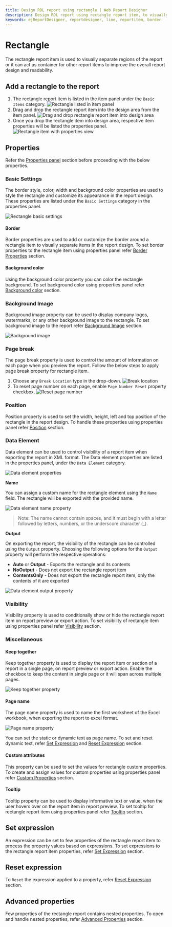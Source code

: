 ```yaml
---
title: Design RDL report using rectangle | Web Report Designer
description: Design RDL report using rectangle report item, to visually separate a region of the report or to combine Images, Text Boxes, Charts etc in one place.
keywords: ejReportDesigner, reportdesigner, line, reportitem, border
---
```


# Rectangle

The rectangle report item is used to visually separate regions of the report or it can act as container for other report items to improve the overall report design and readability.

## Add a rectangle to the report

1. The rectangle report item is listed in the item panel under the `Basic Items` category.
![Rectangle listed in item panel](/static/assets/on-premise/images/report-designer/report-items/rectangle/rectangle-item-in-item-panel.png)
2. Drag and drop the rectangle report item into the design area from the item panel.
![Drag and drop rectangle report item into design area](/static/assets/on-premise/images/report-designer/report-items/rectangle/drag-and-drop-rectangle.png)
3. Once you drop the rectangle item into design area, respective item properties will be listed the properties panel.
![Rectangle item with properties view](/static/assets/on-premise/images/report-designer/report-items/rectangle/rectangle-item-with-properties-view.png)

## Properties

Refer the [Properties panel](./../../compose-report/properties-panel/) section before proceeding with the below properties.

### Basic Settings

The border style, color, width and background color properties are used to style the rectangle and customize its appearance in the report design. These properties are listed under the `Basic Settings` category in the properties panel.

![Rectangle basic settings](/static/assets/on-premise/images/report-designer/report-items/rectangle/rectangle-basic-settings.png)

#### Border

Border properties are used to add or customize the border around a rectangle item to visually separate items in the report design. To set border properties to the rectangle item using properties panel refer [Border Properties](./../../compose-report/common-properties/#border-properties) section.

#### Background color

Using the background color property you can color the rectangle background. To set background color using properties panel refer [Background color](./../../compose-report/common-properties/#background-color) section.

### Background Image

Background image property can be used to display company logos, watermarks, or any other background image to the rectangle. To set background image to the report refer [Background Image](./../../compose-report/background-image/) section.

![Background image](/static/assets/on-premise/images/report-designer/report-items/rectangle/background-image.png)

### Page break

The page break property is used to control the amount of information on each page when you preview the report. Follow the below steps to apply page break property for rectangle item.

1. Choose any `Break Location` type in the drop-down.
![Break location](/static/assets/on-premise/images/report-designer/report-items/rectangle/break-location-types.png)
2. To reset page number on each page, enable `Page Number Reset` property checkbox.
![Reset page number](/static/assets/on-premise/images/report-designer/report-items/rectangle/page-break-property.png)

### Position

Position property is used to set the width, height, left and top position of the rectangle in the report design. To handle these properties using properties panel refer [Position](./../../compose-report/common-properties/#position) section.

### Data Element

Data element can be used to control visibility of a report item when exporting the report in XML format. The Data element properties are listed in the properties panel, under the `Data Element` category.

![Data element properties](/static/assets/on-premise/images/report-designer/report-items/rectangle/data-element-properties.png)

<span style="font-weight:bold">Name</span>

You can assign a custom name for the rectangle element using the `Name` field. The rectangle will be exported with the provided name.

![Data element name property](/static/assets/on-premise/images/report-designer/report-items/rectangle/name-property.png)

> Note: The name cannot contain spaces, and it must begin with a letter followed by letters, numbers, or the underscore character (_).

<span style="font-weight:bold">Output</span>

On exporting the report, the visibility of the rectangle can be controlled using the `Output` property. Choosing the following options for the `Output` property will perform the respective operations:

* **Auto** or **Output** - Exports the rectangle and its contents
* **NoOutput** - Does not export the rectangle report item
* **ContentsOnly** - Does not export the rectangle report item, only the contents of it are exported

![Data element output property](/static/assets/on-premise/images/report-designer/report-items/rectangle/output-property.png)

### Visibility

Visibility property is used to conditionally show or hide the rectangle report item on report preview or export action. To set visibility of rectangle item using properties panel refer [Visibility](./../../compose-report/common-properties/#visibility) section.

### Miscellaneous

#### Keep together

Keep together property is used to display the report item or section of a report in a single page, on report preview or export action. Enable the checkbox to keep the content in single page or it will span across multiple pages.

![Keep together property](/static/assets/on-premise/images/report-designer/report-items/rectangle/keep-together-property.png)

#### Page name

The page name property is used to name the first worksheet of the Excel workbook, when exporting the report to excel format.

![Page name property](/static/assets/on-premise/images/report-designer/report-items/rectangle/page-name-property.png)

You can set the static or dynamic text as page name. To set and reset dynamic text, refer [Set Expression](./../../compose-report/properties-panel/#set-expression) and [Reset Expression](./../../compose-report/properties-panel/#reset-expression) section.

#### Custom attributes

This property can be used to set the values for rectangle custom properties. To create and assign values for custom properties using properties panel refer [Custom Properties](./../../compose-report/common-properties/#custom-properties) section.

#### Tooltip

Tooltip property can be used to display informative text or value, when the user hovers over on the report item in report preview. To set tooltip for rectangle report item using properties panel refer [Tooltip](./../../compose-report/common-properties/#tooltip) section.

## Set expression

An expression can be set to few properties of the rectangle report item to process the property values based on expressions. To set expressions to the rectangle report item properties, refer [Set Expression](./../../compose-report/properties-panel/#set-expression) section.

## Reset expression

To `Reset` the expression applied to a property, refer [Reset Expression](./../../compose-report/properties-panel/#reset-expression) section.

## Advanced properties

Few properties of the rectangle report contains nested properties. To open and handle nested properties, refer [Advanced Properties](./../../compose-report/properties-panel/#advanced-properties) section.